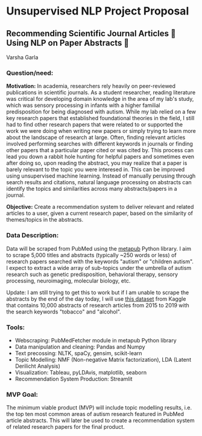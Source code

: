 # Unsupervised NLP Project Proposal

## Recommending Scientific Journal Articles 📗 Using NLP on Paper Abstracts 📖

Varsha Garla

### Question/need:

**Motivation:** In academia, researchers rely heavily on peer-reviewed publications in scientific journals. As a student researcher, reading literature was critical for developing domain knowledge in the area of my lab's study, which was sensory processing in infants with a higher familial predisposition for being diagnosed with autism. While my lab relied on a few key research papers that established foundational theories in the field, I still had to find other research papers that were related to or supported the work we were doing when writing new papers or simply trying to learn more about the landscape of research at large. Often, finding relevant articles involved performing searches with different keywords in journals or finding other papers that a particular paper cited or was cited by. This process can lead you down a rabbit hole hunting for helpful papers and sometimes even after doing so, upon reading the abstract, you may realize that a paper is barely relevant to the topic you were interesed in. This can be improved using unsupervised machine learning. Instead of manually perusing through search results and citations, natural language processing on abstracts can identify the topics and similarities across many abstracts/papers in a journal.

**Objective:** Create a recommendation system to deliver relevant and related articles to a user, given a current research paper, based on the similarity of themes/topics in the abstracts.

### Data Description:
Data will be scraped from PubMed using the [metapub](https://pypi.org/project/metapub/) Python library. I aim to scrape 5,000 titles and abstracts (typically ~250 words or less) of research papers searched with the keywords "autism" or "children autism". I expect to extract a wide array of sub-topics under the umbrella of autism research such as genetic predisposition, behavioral therapy, sensory processing, neuroimaging, molecular biology, etc.

Update: I am still trying to get this to work but if I am unable to scrape the abstracts by the end of the day today, I will use [this dataset](https://www.kaggle.com/sandhyaavasthi/abstractspubmed) from Kaggle that contains 10,000 abstracts of research articles from 2015 to 2019 with the search keywords "tobacco" and "alcohol".

### Tools:
- Webscraping: PubMedFetcher module in metapub Python library
- Data manipulation and cleaning: Pandas and Numpy
- Text precossing: NLTK, spaCy, gensim, scikit-learn
- Topic Modelling: NMF (Non-negative Matrix factorization), LDA (Latent Derilicht Analysis)
- Visualization: Tableau, pyLDAvis, matplotlib, seaborn
- Recommendation System Production: Streamlit

### MVP Goal:
The minimum viable product (MVP) will include topic modelling results, i.e. the top ten most common areas of autism research featured in PubMed article abstracts. This will later be used to create a recommendation system of related research papers for the final product.
